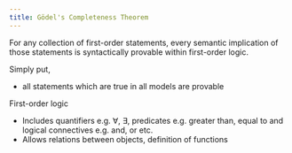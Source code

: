```yaml
---
title: Gödel's Completeness Theorem
---
```

For any collection of first-order statements, every semantic implication of those statements is syntactically provable within first-order logic.

Simply put,
- all statements which are true in all models are provable

First-order logic
- Includes quantifiers e.g. $\forall$, $\exists$, predicates e.g. greater than, equal to and logical connectives e.g. and, or etc.
- Allows relations between objects, definition of functions